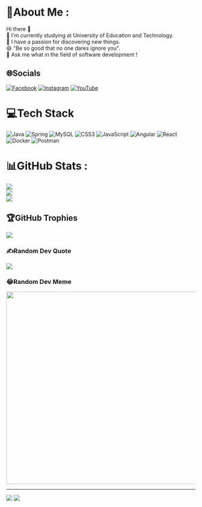 # 💫About Me :
Hi there 👋  
🌱 I'm currently studying at University of Education and Technology.  
🔭 I have a passion for discovering new things.  
😄 "Be so good that no one dares ignore you".  
💬 Ask me what in the field of software development !  

## 🌐Socials
[![Facebook](https://img.shields.io/badge/Facebook-%231877F2.svg?logo=Facebook&logoColor=white)](https://facebook.com/https://www.facebook.com/conduong.cuoj.3) [![Instagram](https://img.shields.io/badge/Instagram-%23E4405F.svg?logo=Instagram&logoColor=white)](https://instagram.com/https://www.instagram.com/hiuu_ne/) [![YouTube](https://img.shields.io/badge/YouTube-%23FF0000.svg?logo=YouTube&logoColor=white)](https://youtube.com/c/https://www.youtube.com/@hieutrantrung1539) 

# 💻Tech Stack
![Java](https://img.shields.io/badge/java-%23ED8B00.svg?style=plastic&logo=java&logoColor=white) ![Spring](https://img.shields.io/badge/spring-%236DB33F.svg?style=plastic&logo=spring&logoColor=white) ![MySQL](https://img.shields.io/badge/mysql-%2300f.svg?style=plastic&logo=mysql&logoColor=white) ![CSS3](https://img.shields.io/badge/css3-%231572B6.svg?style=plastic&logo=css3&logoColor=white) ![JavaScript](https://img.shields.io/badge/javascript-%23323330.svg?style=plastic&logo=javascript&logoColor=%23F7DF1E) ![Angular](https://img.shields.io/badge/angular-%23DD0031.svg?style=plastic&logo=angular&logoColor=white) ![React](https://img.shields.io/badge/react-%2320232a.svg?style=plastic&logo=react&logoColor=%2361DAFB) ![Docker](https://img.shields.io/badge/docker-%230db7ed.svg?style=plastic&logo=docker&logoColor=white) ![Postman](https://img.shields.io/badge/Postman-FF6C37?style=plastic&logo=postman&logoColor=white)
# 📊GitHub Stats :
![](https://github-readme-stats.vercel.app/api?username=Hieu-with-love&theme=radical&hide_border=false&include_all_commits=false&count_private=false)<br/>
![](https://github-readme-streak-stats.herokuapp.com/?user=Hieu-with-love&theme=radical&hide_border=false)<br/>
![](https://github-readme-stats.vercel.app/api/top-langs/?username=Hieu-with-love&theme=radical&hide_border=false&include_all_commits=false&count_private=false&layout=compact)

## 🏆GitHub Trophies
![](https://github-trophies.vercel.app/?username=Hieu-with-love&theme=onedark&no-frame=false&no-bg=false&margin-w=4)

### ✍️Random Dev Quote
![](https://quotes-github-readme.vercel.app/api?type=horizontal&theme=light)

### 😂Random Dev Meme
<img src="https://random-memer.herokuapp.com/" width="512px"/>

---
[![](https://visitcount.itsvg.in/api?id=Hieu-with-love&icon=0&color=0)](https://visitcount.itsvg.in)
[![](https://visitcount.itsvg.in/api?id=Hieu-with-love&label=devzeus%20profile&color=4&icon=9&pretty=true)](https://visitcount.itsvg.in)
